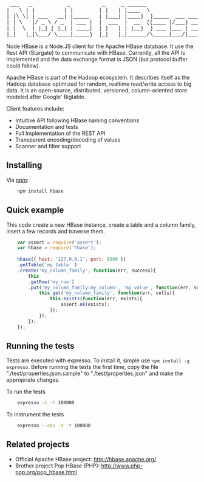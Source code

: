
<pre style="font-family:courier">
 ___   _           _          _     _ ______                   
|   \ | |         | |        | |   | |____  \                  
| |\ \| | ___   __| |_____   | |___| |____)  )_____  ___ _____ 
| | \   |/ _ \ / _  | ___ |  |  ___  |  __  ((____ |/___) ___ |
| |  \  | |_| ( |_| | ____|  | |   | | |__)  ) ___ |___ | ____|
|_|   |_|\___/ \____|_____)  |_|   |_|______/\_____(___/|_____) New BSD License
</pre>

Node HBase is a Node.JS client for the Apache HBase database. It use the Rest API (Stargate) to communicate with HBase. Currently, all the API is implemented and the data exchange format is JSON (but protocol buffer could follow).

Apache HBase is part of the Hadoop ecosystem. It describes itself as the Hadoop database optimized for random, realtime read/write access to big data. It is an open-source, distributed, versioned, column-oriented store modeled after Google' Bigtable.

Client features include:
-   Intuitive API following HBase naming conventions
-   Documentation and tests
-   Full Implementation of the REST API
-   Transparent encoding/decoding of values
-   Scanner and filter support

Installing
----------

Via [npm](http://github.com/isaacs/npm):

```bash
    npm install hbase
```

Quick example
-------------

This code create a new HBase instance, create a table and a column family, insert a few records and traverse them.

```javascript
	var assert = require('assert');
	var hbase = require('hbase');
	
	hbase({ host: '127.0.0.1', port: 8080 })
	.getTable('my_table' )
	.create('my_column_family', function(err, success){
		this
		.getRow('my_row')
		.put('my_column_family:my_column', 'my value', function(err, success){
			this.get('my_column_family', function(err, cells){
				this.exists(function(err, exists){
					assert.ok(exists);
				});
			});
		});
	});
```

Running the tests
-----------------

Tests are executed with expresso. To install it, simple use 
`npm install -g expresso`. Before running the tests the first time, copy the
file "./test/properties.json.sample" to "./test/properties.json" and make the
appropriate changes.

To run the tests

```bash
	expresso -s -t 100000
```

To instrument the tests
```bash
	expresso --cov -s -t 100000
```

Related projects
----------------

*   Official Apache HBase project: <http://hbase.apache.org/>
*   Brother project Pop HBase (PHP): <http://www.php-pop.org/pop_hbase.html>